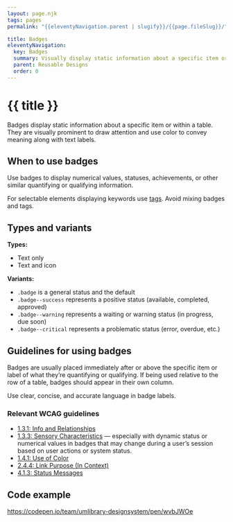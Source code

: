 ```yaml
---
layout: page.njk
tags: pages
permalink: "{{eleventyNavigation.parent | slugify}}/{{page.fileSlug}}/"

title: Badges
eleventyNavigation:
  key: Badges
  summary: Visually display static information about a specific item or within a table.
  parent: Reusable Designs
  order: 0
---
```


# {{ title }}

Badges display static information about a specific item or within a table. They are visually prominent to draw attention and use color to convey meaning along with text labels.

## When to use badges

Use badges to display numerical values, statuses, achievements, or other similar quantifying or qualifying information.

For selectable elements displaying keywords use [tags](/reusable-designs/tags/). Avoid mixing badges and tags.

## Types and variants

**Types:**

* Text only  
* Text and icon

**Variants:**

* `.badge` is a general status and the default  
* `.badge--success` represents a positive status (available, completed, approved)  
* `.badge--warning` represents a waiting or warning status (in progress, due soon)  
* `.badge--critical` represents a problematic status (error, overdue, etc.)

## Guidelines for using badges

Badges are usually placed immediately after or above the specific item or label of what they’re quantifying or qualifying. If being used relative to the row of a table, badges should appear in their own column.

Use clear, concise, and accurate language in badge labels.

### Relevant WCAG guidelines

* [1.3.1: Info and Relationships](https://www.w3.org/WAI/WCAG22/Understanding/info-and-relationships)  
* [1.3.3: Sensory Characteristics](https://www.w3.org/WAI/WCAG22/Understanding/sensory-characteristics) — especially with dynamic status or numerical values in badges that may change during a user’s session based on user actions or system status.  
* [1.4.1: Use of Color](https://www.w3.org/WAI/WCAG22/Understanding/use-of-color)  
* [2.4.4: Link Purpose (In Context)](https://www.w3.org/WAI/WCAG22/Understanding/link-purpose-in-context)  
* [4.1.3: Status Messages](https://www.w3.org/WAI/WCAG22/Understanding/status-messages)

## Code example

https://codepen.io/team/umlibrary-designsystem/pen/wvbJWOe
